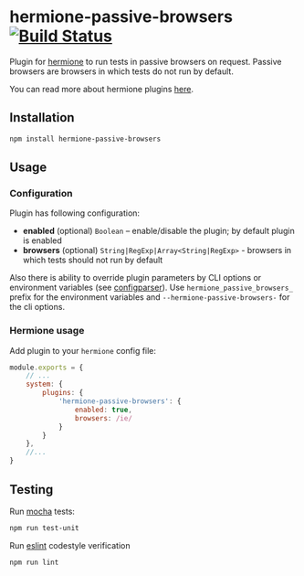 # hermione-passive-browsers [![Build Status](https://travis-ci.org/gemini-testing/hermione-passive-browsers.svg?branch=master)](https://travis-ci.org/gemini-testing/hermione-passive-browsers)

Plugin for [hermione](https://github.com/gemini-testing/hermione) to run tests in passive browsers on request. Passive browsers are browsers in which tests do not run by default.

You can read more about hermione plugins [here](https://github.com/gemini-testing/hermione#plugins).

## Installation

```bash
npm install hermione-passive-browsers
```

## Usage

### Configuration

Plugin has following configuration:

* **enabled** (optional) `Boolean` – enable/disable the plugin; by default plugin is enabled
* **browsers** (optional) `String|RegExp|Array<String|RegExp>` - browsers in which tests should not run by default

Also there is ability to override plugin parameters by CLI options or environment variables
(see [configparser](https://github.com/gemini-testing/configparser)).
Use `hermione_passive_browsers_` prefix for the environment variables and `--hermione-passive-browsers-` for the cli options.

### Hermione usage

Add plugin to your `hermione` config file:

```js
module.exports = {
    // ...
    system: {
        plugins: {
            'hermione-passive-browsers': {
                enabled: true,
                browsers: /ie/
            }
        }
    },
    //...
}
```

## Testing

Run [mocha](http://mochajs.org) tests:
```bash
npm run test-unit
```

Run [eslint](http://eslint.org) codestyle verification
```bash
npm run lint
```

